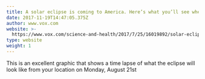 ```yaml
---
title: A solar eclipse is coming to America. Here’s what you’ll see where you live.
date: 2017-11-19T14:47:05.375Z
author: www.vox.com
website: >-
  https://www.vox.com/science-and-health/2017/7/25/16019892/solar-eclipse-2017-interactive-map
type: website
weight: 1
---
```

This is an excellent graphic that shows a time lapse of what the eclipse will look like from your location on Monday, August 21st
